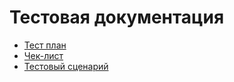 # Тестовая документация

  - [Тест план](1.%20Test-plan.md)
  - [Чек-лист](2.%20Checklist.md)
  - [Тестовый сценарий](3.%20Test-case.md)
